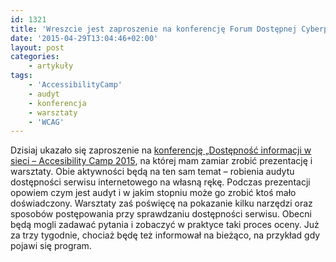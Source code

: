 ```yaml
---
id: 1321
title: 'Wreszcie jest zaproszenie na konferencję Forum Dostępnej Cyberprzestrzeni'
date: '2015-04-29T13:04:46+02:00'
layout: post
categories:
    - artykuły
tags:
    - 'AccessibilityCamp'
    - audyt
    - konferencja
    - warsztaty
    - 'WCAG'
---
```


Dzisiaj ukazało się zaproszenie na [konferencję „Dostępność informacji w sieci – <span lang="en">Accesibility Camp 2015</span>](http://www.fdc.org.pl/konferencja-dostepnosc-informacji-sieci-accesibility-camp-2015/), na której mam zamiar zrobić prezentację i warsztaty. Obie aktywności będą na ten sam temat – robienia audytu dostępności serwisu internetowego na własną rękę. Podczas prezentacji opowiem czym jest audyt i w jakim stopniu może go zrobić ktoś mało doświadczony. Warsztaty zaś poświęcę na pokazanie kilku narzędzi oraz sposobów postępowania przy sprawdzaniu dostępności serwisu. Obecni będą mogli zadawać pytania i zobaczyć w praktyce taki proces oceny. Już za trzy tygodnie, chociaż będę też informował na bieżąco, na przykład gdy pojawi się program.

